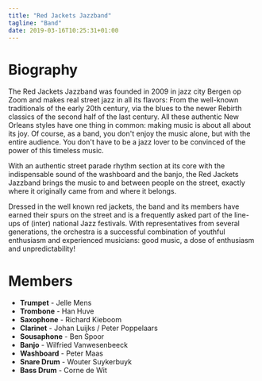 ```yaml
---
title: "Red Jackets Jazzband"
tagline: "Band"
date: 2019-03-16T10:25:31+01:00
---
```


# Biography
The Red Jackets Jazzband was founded in 2009 in jazz city Bergen op Zoom and makes real street jazz in all its flavors: From the well-known traditionals of the early 20th century, via the blues to the newer Rebirth classics of the second half of the last century.
All these authentic New Orleans styles have one thing in common: making music is about all about its joy. Of course, as a band, you don't enjoy the music alone, but with the entire audience. You don't have to be a jazz lover to be convinced of the power of this timeless music.

With an authentic street parade rhythm section at its core with the indispensable sound of the washboard and the banjo, the Red Jackets Jazzband brings the music to and between people on the street, exactly where it originally came from and where it belongs.

Dressed in the well known red jackets, the band and its members have earned their spurs on the street and is a frequently asked part of the line-ups of (inter) national Jazz festivals. With representatives from several generations, the orchestra is a successful combination of youthful enthusiasm and experienced musicians: good music, a dose of enthusiasm and unpredictability!

# Members
* **Trumpet** - Jelle Mens
* **Trombone** - Han Huve
* **Saxophone** - Richard Kieboom
* **Clarinet** - Johan Luijks / Peter Poppelaars
* **Sousaphone** - Ben Spoor
* **Banjo** - Wilfried Vanwesenbeeck
* **Washboard** - Peter Maas
* **Snare Drum** - Wouter Suykerbuyk
* **Bass Drum** - Corne de Wit

